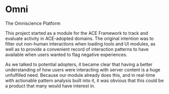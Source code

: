 Omni
====

The Omniscience Platform


This project started as a module for the ACE Framework to track and evaluate activity in ACE-adopted domains.  The original intention was to filter out non-human interactions when loading tools and UI modules, as well as to provide a convenient record of interaction patterns to have available when users wanted to flag negative experiences.

As we talked to potential adopters, it became clear that having a better understanding of how users were interacting with server content is a huge unfulfilled need.  Because our module already does this, and in real-time with actionable pattern analysis built into it, it was obvious that this could be a product that many would have interest in.
